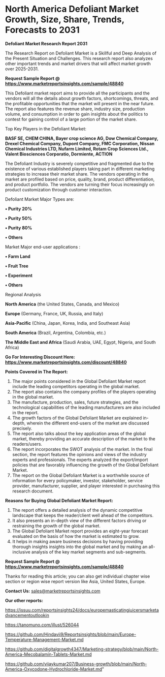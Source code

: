 # North America Defoliant Market Growth, Size, Share, Trends, Forecasts to 2031

<strong>Defoliant Market Research Report 2031</strong>

The Research Report on Defoliant Market is a Skillful and Deep Analysis of the Present Situation and Challenges. This research report also analyzes other important trends and market drivers that will affect market growth over 2025-2031.

<strong>Request Sample Report @ <a href=https://www.marketreportsinsights.com/sample/48840>https://www.marketreportsinsights.com/sample/48840</a></strong>

This Defoliant market report aims to provide all the participants and the vendors will all the details about growth factors, shortcomings, threats, and the profitable opportunities that the market will present in the near future. The report also features the revenue share, industry size, production volume, and consumption in order to gain insights about the politics to contest for gaining control of a large portion of the market share.

Top Key Players in the Defoliant Market:

<strong>BASF SE, CHEM CHINA, Bayer crop science AG, Dow Chemical Company, Drexel Chemical Company, Dupont Company, FMC Corporation, Nissan Chemical Industries LTD, Nufarm Limited, Rotam Crop Sciences Ltd., Valent Biosciences Corporatio, Dormiente, ACTION</strong>

The Defoliant Industry is severely competitive and fragmented due to the existence of various established players taking part in different marketing strategies to increase their market share. The vendors operating in the market are profiled based on price, quality, brand, product differentiation, and product portfolio. The vendors are turning their focus increasingly on product customization through customer interaction.

Defoliant Market Major Types are:

<strong>•  Purity 20%

•  Purity 50%

•  Purity 80%

•  Others</strong>

Market Major end-user applications :

<strong>•  Farm Land

•  Fruit Tree

•  Experiment

•  Others</strong>

Regional Analysis

</u><strong><b>North America</b></strong> (the United States, Canada, and Mexico)

<strong><b>Europe </b></strong>(Germany, France, UK, Russia, and Italy)

<strong><b>Asia-Pacific</b></strong> (China, Japan, Korea, India, and Southeast Asia)

<strong><b>South America</b></strong> (Brazil, Argentina, Colombia, etc.)

<strong><b>The Middle East and Africa</b></strong> (Saudi Arabia, UAE, Egypt, Nigeria, and South Africa)

<strong>Go For Interesting Discount Here: <a href=https://www.marketreportsinsights.com/discount/48840>https://www.marketreportsinsights.com/discount/48840</a></strong>

<strong>Points Covered in The Report:</strong>
<ol>
  <li>The major points considered in the Global Defoliant Market report include the leading competitors operating in the global market.</li>
  <li>The report also contains the company profiles of the players operating in the global market.</li>
  <li>The manufacture, production, sales, future strategies, and the technological capabilities of the leading manufacturers are also included in the report.</li>
  <li>The growth factors of the Global Defoliant Market are explained in-depth, wherein the different end-users of the market are discussed precisely.</li>
  <li>The report also talks about the key application areas of the global market, thereby providing an accurate description of the market to the readers/users.</li>
  <li>The report incorporates the SWOT analysis of the market. In the final section, the report features the opinions and views of the industry experts and professionals. The experts analyzed the export/import policies that are favorably influencing the growth of the Global Defoliant Market.</li>
  <li>The report on the Global Defoliant Market is a worthwhile source of information for every policymaker, investor, stakeholder, service provider, manufacturer, supplier, and player interested in purchasing this research document.</li>
</ol>
<strong>Reasons for Buying Global Defoliant Market Report:</strong>

<ol>
  <li>The report offers a detailed analysis of the dynamic competitive landscape that keeps the reader/client well ahead of the competitors.</li>
  <li>It also presents an in-depth view of the different factors driving or restraining the growth of the global market.</li>
  <li>The Global Defoliant Market report provides an eight-year forecast evaluated on the basis of how the market is estimated to grow.</li>
  <li>It helps in making aware business decisions by having providing thorough insights insights into the global market and by making an all-inclusive analysis of the key market segments and sub-segments.</li>
</ol>
<strong>Request Sample Report @ <a href=https://www.marketreportsinsights.com/sample/48840>https://www.marketreportsinsights.com/sample/48840</a></strong>


Thanks for reading this article; you can also get individual chapter wise section or region wise report version like Asia, United States, Europe.

<strong>Contact Us:</strong>
sales@marketreportsinsights.com

<strong>Our other reports:</strong>

<a href=https://issuu.com/reportsinsights24/docs/europemasticatingjuicersmarketadvancementoutlookin>https://issuu.com/reportsinsights24/docs/europemasticatingjuicersmarketadvancementoutlookin</a>

<a href=https://tanomuno.com/illust/526044>https://tanomuno.com/illust/526044</a>

<a href=https://github.com/Hindavii9/Reportsinsights/blob/main/Europe-Temperature-Management-Market.md>https://github.com/Hindavii9/Reportsinsights/blob/main/Europe-Temperature-Management-Market.md</a>

<a href=https://github.com/digitalgrowth4347/Marketing-strategy/blob/main/North-America-Mecobalamin-Tablets-Market.md>https://github.com/digitalgrowth4347/Marketing-strategy/blob/main/North-America-Mecobalamin-Tablets-Market.md</a>

<a href=https://github.com/vijaykumar207/Business-growth/blob/main/North-America-Oxycodone-Hydrochloride-Market.md>https://github.com/vijaykumar207/Business-growth/blob/main/North-America-Oxycodone-Hydrochloride-Market.md</a>"
